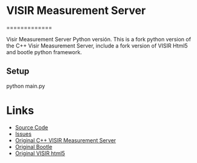# VISIR Measurement Server
=============

Visir Measurement Server Python versión.
This is a fork python version of the C++ Visir Measurement Server, include a fork version of VISIR Html5 and bootle python framework.

Setup
-----

python main.py


Links
=====

* [Source Code](https://github.com/yarigijon/Visir_measurement)
* [Issues](https://github.com/yarigijon/Visir_measurement/issues)
* [Original C++ VISIR Measurement Server](http://svn.openlabs.bth.se/trac/)
* [Original Bootle](https://github.com/bottlepy/bottle)
* [Original VISIR html5](https://github.com/JohanZackrisson/visir_html5)
